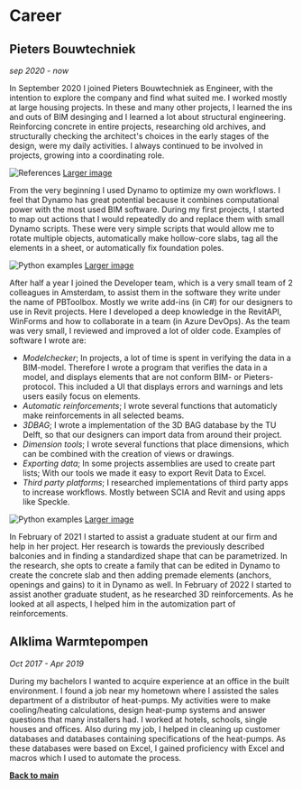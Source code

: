 # Career

## Pieters Bouwtechniek
_sep 2020 - now_

In September 2020 I joined Pieters Bouwtechniek as Engineer, with the intention to explore the company and find what suited me. I worked mostly at large housing projects. In these and many other projects, I learned the ins and outs of BIM desinging and I learned a lot about structural engineering. Reinforcing concrete in entire projects, researching old archives, and structurally checking the architect's choices in the early stages of the design, were my daily activities. I always continued to be involved in projects, growing into a coordinating role.

![References](https://github.com/RickvanDijk1/PortFolio/blob/gh-pages/assets/img/Examples.png?raw=true "Project examples")
[Larger image](https://github.com/RickvanDijk1/PortFolio/blob/gh-pages/assets/img/Examples.png)

From the very beginning I used Dynamo to optimize my own workflows. I feel that Dynamo has great potential because it combines computational power with the most used BIM software. During my first projects, I started to map out actions that I would repeatedly do and replace them with small Dynamo scripts. These were very simple scripts that would allow me to rotate multiple objects, automatically make hollow-core slabs, tag all the elements in a sheet, or automatically fix foundation poles. 

![Python examples](https://github.com/RickvanDijk1/PortFolio/blob/gh-pages/assets/img/Portfolio_Python.gif?raw=true "Python examples")
[Larger image](https://github.com/RickvanDijk1/PortFolio/blob/gh-pages/assets/img/Portfolio_Python.gif)

After half a year I joined the Developer team, which is a very small team of 2 colleagues in Amsterdam, to assist them in the software they write under the name of PBToolbox. Mostly we write add-ins (in C#) for our designers to use in Revit projects. Here I developed a deep knowledge in the RevitAPI, WinForms and how to collaborate in a team (in Azure DevOps). As the team was very small, I reviewed and improved a lot of older code. Examples of software I wrote are:

- *Modelchecker*; In projects, a lot of time is spent in verifying the data in a BIM-model. Therefore I wrote a program that verifies the data in a model, and displays elements that are not conform BIM- or Pieters-protocol. This included a UI that displays errors and warnings and lets users easily focus on elements.
- *Automatic reinforcements*; I wrote several functions that automaticly make reinforcements in all selected beams. 
- *3DBAG*; I wrote a implementation of the 3D BAG database by the TU Delft, so that our designers can import data from around their project.
- *Dimension tools*; I wrote several functions that place dimensions, which can be combined with the creation of views or drawings.
- *Exporting data*; In some projects assemblies are used to create part lists; With our tools we made it easy to export Revit Data to Excel.
- *Third party platforms*; I researched implementations of third party apps to increase workflows. Mostly between SCIA and Revit and using apps like Speckle.

![Python examples](https://github.com/RickvanDijk1/PortFolio/blob/gh-pages/assets/img/Portfolio_Python.gif?raw=true "Python examples")
[Larger image](https://github.com/RickvanDijk1/PortFolio/blob/gh-pages/assets/img/Portfolio_Python.gif)

In February of 2021 I started to assist a graduate student at our firm and help in her project. Her research is towards the previously described balconies and in finding a standardized shape that can be parametrized. In the research, she opts to create a family that can be edited in Dynamo to create the concrete slab and then adding premade elements (anchors, openings and gains) to it in Dynamo as well. In February of 2022 I started to assist another graduate student, as he researched 3D reinforcements. As he looked at all aspects, I helped him in the automization part of reinforcements.

## Alklima Warmtepompen
_Oct 2017 - Apr 2019_

During my bachelors I wanted to acquire experience at an office in the built environment. I found a job near my hometown where I assisted the sales department of a distributor of heat-pumps. My activities were to make cooling/heating calculations, design heat-pump systems and answer questions that many installers had. I worked at hotels, schools, single houses and offices. Also during my job, I helped in cleaning up customer databases and databases containing specifications of the heat-pumps. As these databases were based on Excel, I gained proficiency with Excel and macros which I used to automate the process. 

[**Back to main**](https://github.com/RickvanDijk1/PortFolio)
